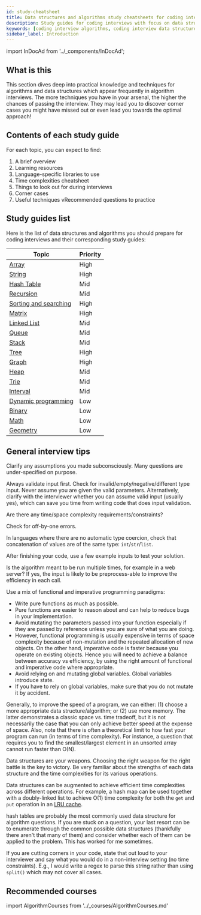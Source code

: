 ```yaml
---
id: study-cheatsheet
title: Data structures and algorithms study cheatsheets for coding interviews
description: Study guides for coding interviews with focus on data structures and algorithms, including practice questions, techniques, time complexity and recommended resources
keywords: [coding interview algorithms, coding interview data structures]
sidebar_label: Introduction
---
```


import InDocAd from '../\_components/InDocAd';

## What is this

This section dives deep into practical knowledge and techniques for algorithms and data structures which appear frequently in algorithm interviews. The more techniques you have in your arsenal, the higher the chances of passing the interview. They may lead you to discover corner cases you might have missed out or even lead you towards the optimal approach!

## Contents of each study guide

For each topic, you can expect to find:

1. A brief overview
1. Learning resources
1. Language-specific libraries to use
1. Time complexities cheatsheet
1. Things to look out for during interviews
1. Corner cases
1. Useful techniques vRecommended questions to practice

## Study guides list

Here is the list of data structures and algorithms you should prepare for coding interviews and their corresponding study guides:

| Topic                                                      | Priority |
| ---------------------------------------------------------- | -------- |
| [Array](./algorithms/array.md)                             | High     |
| [String](./algorithms/string.md)                           | High     |
| [Hash Table](./algorithms/hash-table.md)                   | Mid      |
| [Recursion](./algorithms/recursion.md)                     | Mid      |
| [Sorting and searching](./algorithms/sorting-searching.md) | High     |
| [Matrix](./algorithms/matrix.md)                           | High     |
| [Linked List](./algorithms/linked-list.md)                 | Mid      |
| [Queue](./algorithms/queue.md)                             | Mid      |
| [Stack](./algorithms/stack.md)                             | Mid      |
| [Tree](./algorithms/tree.md)                               | High     |
| [Graph](./algorithms/graph.md)                             | High     |
| [Heap](./algorithms/heap.md)                               | Mid      |
| [Trie](./algorithms/trie.md)                               | Mid      |
| [Interval](./algorithms/interval.md)                       | Mid      |
| [Dynamic programming](./algorithms/dynamic-programming.md) | Low      |
| [Binary](./algorithms/binary.md)                           | Low      |
| [Math](./algorithms/math.md)                               | Low      |
| [Geometry](./algorithms/geometry.md)                       | Low      |

## General interview tips

Clarify any assumptions you made subconsciously. Many questions are under-specified on purpose.

Always validate input first. Check for invalid/empty/negative/different type input. Never assume you are given the valid parameters. Alternatively, clarify with the interviewer whether you can assume valid input (usually yes), which can save you time from writing code that does input validation.

Are there any time/space complexity requirements/constraints?

Check for off-by-one errors.

In languages where there are no automatic type coercion, check that concatenation of values are of the same type: `int`/`str`/`list`.

After finishing your code, use a few example inputs to test your solution.

Is the algorithm meant to be run multiple times, for example in a web server? If yes, the input is likely to be preprocess-able to improve the efficiency in each call.

Use a mix of functional and imperative programming paradigms:

- Write pure functions as much as possible.
- Pure functions are easier to reason about and can help to reduce bugs in your implementation.
- Avoid mutating the parameters passed into your function especially if they are passed by reference unless you are sure of what you are doing.
- However, functional programming is usually expensive in terms of space complexity because of non-mutation and the repeated allocation of new objects. On the other hand, imperative code is faster because you operate on existing objects. Hence you will need to achieve a balance between accuracy vs efficiency, by using the right amount of functional and imperative code where appropriate.
- Avoid relying on and mutating global variables. Global variables introduce state.
- If you have to rely on global variables, make sure that you do not mutate it by accident.

Generally, to improve the speed of a program, we can either: (1) choose a more appropriate data structure/algorithm; or (2) use more memory. The latter demonstrates a classic space vs. time tradeoff, but it is not necessarily the case that you can only achieve better speed at the expense of space. Also, note that there is often a theoretical limit to how fast your program can run (in terms of time complexity). For instance, a question that requires you to find the smallest/largest element in an unsorted array cannot run faster than O(N).

Data structures are your weapons. Choosing the right weapon for the right battle is the key to victory. Be very familiar about the strengths of each data structure and the time complexities for its various operations.

Data structures can be augmented to achieve efficient time complexities across different operations. For example, a hash map can be used together with a doubly-linked list to achieve O(1) time complexity for both the `get` and `put` operation in an [LRU cache](https://leetcode.com/problems/lru-cache/).

hash tables are probably the most commonly used data structure for algorithm questions. If you are stuck on a question, your last resort can be to enumerate through the common possible data structures (thankfully there aren't that many of them) and consider whether each of them can be applied to the problem. This has worked for me sometimes.

If you are cutting corners in your code, state that out loud to your interviewer and say what you would do in a non-interview setting (no time constraints). E.g., I would write a regex to parse this string rather than using `split()` which may not cover all cases.

<InDocAd/>

## Recommended courses

import AlgorithmCourses from '../\_courses/AlgorithmCourses.md'

<AlgorithmCourses />

<!-- ## References

- [Educative's Grokking the Coding Interview: Patterns for Coding Questions](https://www.educative.io/courses/grokking-the-coding-interview?aff=x23W)
- http://blog.triplebyte.com/how-to-pass-a-programming-interview
- http://www.geeksforgeeks.org/must-do-coding-questions-for-companies-like-amazon-microsoft-adobe/
- https://medium.com/basecs -->
